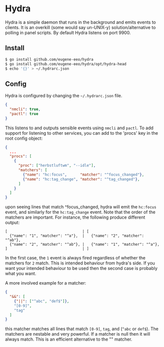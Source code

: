 # Hydra

Hydra is a simple daemon that runs in the background and emits events to clients.
It is an overkill (some would say un-UNIX-y) solution/alternative to polling in panel scripts.
By default Hydra listens on port 9900.

## Install

```sh
$ go install github.com/eugene-eeo/hydra
$ go install github.com/eugene-eeo/hydra/opt/hydra-head
$ echo '{}' > ~/.hydrarc.json
```

## Config

Hydra is configured by changing the `~/.hydrarc.json` file.

```json
{
  "nmcli": true,
  "pactl": true
}
```

This listens to and outputs sensible events using `nmcli` and `pactl`.
To add support for listening to other services, you can add to the
'procs' key in the root config object:

```json
{
  ...
  "procs": [
    {
      "proc": ["herbstluftwm", "--idle"],
      "matchers": [
        {"name": "hc:focus",      "matcher": "^focus_changed"},
        {"name": "hc:tag_change", "matcher": "^tag_changed"},
      ]
    }
  ]
}
```

upon seeing lines that match ^focus\_changed, hydra will emit the
`hc:focus` event, and similarly for the `hc:tag_change` event.
Note that the order of the matchers are important. For instance,
the following produce different output:

```
[                                  | [
  {"name": "1", "matcher": "^a"},  |   {"name": "2", "matcher": "^ab"},
  {"name": "2", "matcher": "^ab"}, |   {"name": "1", "matcher": "^a"},
]                                  | ]
```

In the first case, the `1` event is always fired regardless of whether
the matchers for `2` match. This is intended behaviour from hydra's side.
If you want your intended behaviour to be used then the second case is
probably what you want.

A more involved example for a matcher:

```json
{
  "&&": [
    {"||": ["^abc", "def$"]},
    "[0-9]",
    "tag"
  ]
}
```

this matcher matches all lines that match `[0-9]`, `tag`, and
(`^abc` or `def$`). The matchers are nestable and very powerful.
If a matcher is null then it will always match. This is an efficient
alternative to the "" matcher.
